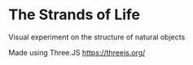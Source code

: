 # The Strands of Life

Visual experiment on the structure of natural objects

Made using Three.JS
https://threejs.org/
